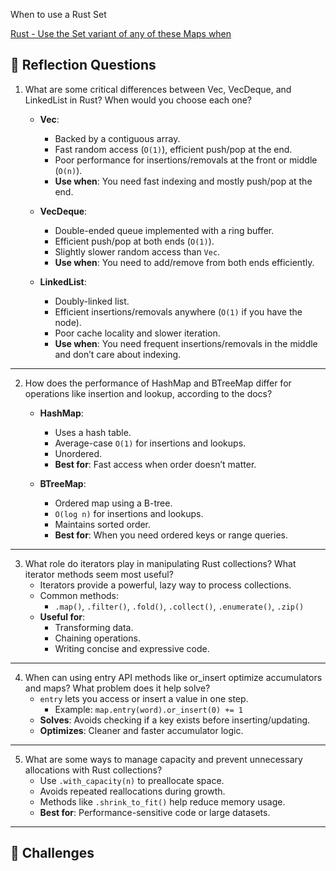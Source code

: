 When to use a Rust Set

[Rust - Use the Set variant of any of these Maps when](https://doc.rust-lang.org/std/collections/index.html#use-the-set-variant-of-any-of-these-maps-when)

## 🧠 **Reflection Questions**

1. What are some critical differences between Vec, VecDeque, and LinkedList in Rust? When would you choose each one?
    - **Vec**:
        - Backed by a contiguous array.
        - Fast random access (`O(1)`), efficient push/pop at the end.
        - Poor performance for insertions/removals at the front or middle (`O(n)`).
        - **Use when**: You need fast indexing and mostly push/pop at the end.

    - **VecDeque**:
        - Double-ended queue implemented with a ring buffer.
        - Efficient push/pop at both ends (`O(1)`).
        - Slightly slower random access than `Vec`.
        - **Use when**: You need to add/remove from both ends efficiently.

    - **LinkedList**:
        - Doubly-linked list.
        - Efficient insertions/removals anywhere (`O(1)` if you have the node).
        - Poor cache locality and slower iteration.
        - **Use when**: You need frequent insertions/removals in the middle and don’t care about indexing.

---

2. How does the performance of HashMap and BTreeMap differ for operations like insertion and lookup, according to the docs?
    - **HashMap**:
        - Uses a hash table.
        - Average-case `O(1)` for insertions and lookups.
        - Unordered.
        - **Best for**: Fast access when order doesn’t matter.

    - **BTreeMap**:
        - Ordered map using a B-tree.
        - `O(log n)` for insertions and lookups.
        - Maintains sorted order.
        - **Best for**: When you need ordered keys or range queries.

---

3. What role do iterators play in manipulating Rust collections? What iterator methods seem most useful?
    - Iterators provide a powerful, lazy way to process collections.
    - Common methods:
        - `.map()`, `.filter()`, `.fold()`, `.collect()`, `.enumerate()`, `.zip()`
    - **Useful for**:
        - Transforming data.
        - Chaining operations.
        - Writing concise and expressive code.

---

4. When can using entry API methods like or_insert optimize accumulators and maps? What problem does it help solve?
    - `entry` lets you access or insert a value in one step.
        - Example: `map.entry(word).or_insert(0) += 1`
    - **Solves**: Avoids checking if a key exists before inserting/updating.
    - **Optimizes**: Cleaner and faster accumulator logic.

---

5. What are some ways to manage capacity and prevent unnecessary allocations with Rust collections?
    - Use `.with_capacity(n)` to preallocate space.
    - Avoids repeated reallocations during growth.
    - Methods like `.shrink_to_fit()` help reduce memory usage.
    - **Best for**: Performance-sensitive code or large datasets.

---

## 🧪 **Challenges**
